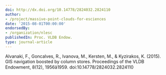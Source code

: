 ```yaml
---
doi: http://dx.doi.org/10.14778/2824032.2824110
author:
- /project/massive-point-clouds-for-esciences
date: '2015-08-01T00:00:00'
endorsedBy:
- /organization/nlesc
publishedIn: Proc. VLDB Endow.
type: journal-article
---
```

Alvanaki, F., Goncalves, R., Ivanova, M., Kersten, M., & Kyzirakos, K. (2015). GIS navigation boosted by column stores. Proceedings of the VLDB Endowment, 8(12), 1956â1959. doi:10.14778/2824032.2824110

